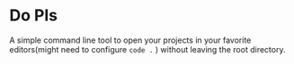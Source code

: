 # Do Pls

A simple command line tool to open your projects in your favorite editors(might need to configure `code .` ) without leaving the root directory.

